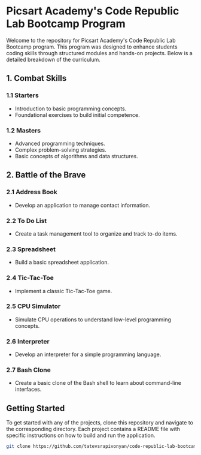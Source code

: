 # Picsart Academy's Code Republic Lab Bootcamp Program

Welcome to the repository for Picsart Academy's Code Republic Lab Bootcamp program. This program was designed to enhance students coding skills through structured modules and hands-on projects. Below is a detailed breakdown of the curriculum.

## 1. Combat Skills

### 1.1 Starters
- Introduction to basic programming concepts.
- Foundational exercises to build initial competence.

### 1.2 Masters
- Advanced programming techniques.
- Complex problem-solving strategies.
- Basic concepts of algorithms and data structures.

## 2. Battle of the Brave

### 2.1 Address Book
- Develop an application to manage contact information.

### 2.2 To Do List
- Create a task management tool to organize and track to-do items.

### 2.3 Spreadsheet
- Build a basic spreadsheet application.

### 2.4 Tic-Tac-Toe
- Implement a classic Tic-Tac-Toe game.

### 2.5 CPU Simulator
- Simulate CPU operations to understand low-level programming concepts.

### 2.6 Interpreter
- Develop an interpreter for a simple programming language.

### 2.7 Bash Clone
- Create a basic clone of the Bash shell to learn about command-line interfaces.

## Getting Started

To get started with any of the projects, clone this repository and navigate to the corresponding directory. Each project contains a README file with specific instructions on how to build and run the application.

```bash
git clone https://github.com/tatevsrapivonyan/code-republic-lab-bootcamp.git
```
